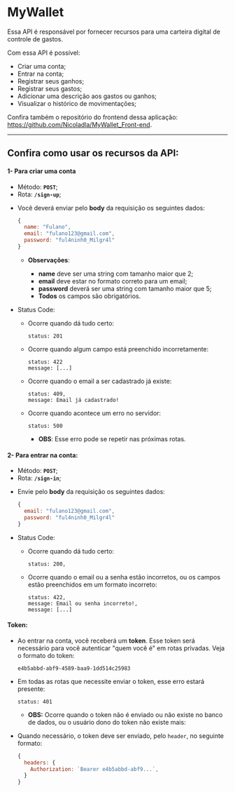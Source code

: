 # MyWallet

Essa API é responsável por fornecer recursos para uma carteira digital de controle de gastos.

Com essa API é possível:

- Criar uma conta;
- Entrar na conta;
- Registrar seus ganhos;
- Registrar seus gastos;
- Adicionar uma descrição aos gastos ou ganhos;
- Visualizar o histórico de movimentações;

Confira também o repositório do frontend dessa aplicação: <https://github.com/Nicoladla/MyWallet_Front-end>.

---

## Confira como usar os recursos da API:

#### 1- Para criar uma conta

- Método: **`POST`**;
- Rota: **`/sign-up`**;

* Você deverá enviar pelo **body** da requisição os seguintes dados:

  ```javascript
  {
    name: "Fulano",
    email: "fulano123@gmail.com",
    password: "ful4ninh0_Milgr4l"
  }
  ```

  - **Observações**:

    - **name** deve ser uma string com tamanho maior que 2;
    - **email** deve estar no formato correto para um email;
    - **password** deverá ser uma string com tamanho maior que 5;
    - **Todos** os campos são obrigatórios.

- Status Code:

  - Ocorre quando dá tudo certo:

    ```
    status: 201
    ```

  - Ocorre quando algum campo está preenchido incorretamente:

    ```
    status: 422
    message: [...]
    ```

  - Ocorre quando o email a ser cadastrado já existe:

    ```
    status: 409,
    message: Email já cadastrado!
    ```

  - Ocorre quando acontece um erro no servidor:

    ```
    status: 500
    ```

    - **OBS**: Esse erro pode se repetir nas próximas rotas.

#### 2- Para entrar na conta:

- Método: **`POST`**;
- Rota: **`/sign-in`**;

* Envie pelo **body** da requisição os seguintes dados:

  ```javascript
  {
    email: "fulano123@gmail.com",
    password: "ful4ninh0_Milgr4l"
  }
  ```

- Status Code:

  - Ocorre quando dá tudo certo:

    ```
    status: 200,
    ```

  - Ocorre quando o email ou a senha estão incorretos, ou os campos estão preenchidos em um formato incorreto:

    ```
    status: 422,
    message: Email ou senha incorreto!,
    message: [...]
    ```

#### Token:

- Ao entrar na conta, você receberá um **token**. Esse token será necessário para você autenticar "quem você é" em rotas privadas. Veja o formato do token:

  ```
  e4b5abbd-abf9-4589-baa9-1dd514c25983
  ```

- Em todas as rotas que necessite enviar o token, esse erro estará presente:

  ```
  status: 401
  ```

  - **OBS:** Ocorre quando o token não é enviado ou não existe no banco de dados, ou o usuário dono do token não existe mais:

- Quando necessário, o token deve ser enviado, pelo `header`, no seguinte formato:

  ```javascript
  {
    headers: {
      Authorization: `Bearer e4b5abbd-abf9...`,
    }
  }
  ```
